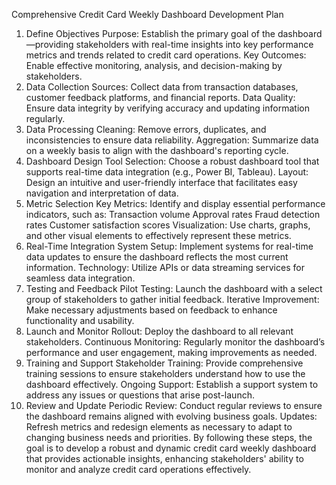 Comprehensive Credit Card Weekly Dashboard Development Plan
1. Define Objectives
Purpose: Establish the primary goal of the dashboard—providing stakeholders with real-time insights into key performance metrics and trends related to credit card operations.
Key Outcomes: Enable effective monitoring, analysis, and decision-making by stakeholders.
2. Data Collection
Sources: Collect data from transaction databases, customer feedback platforms, and financial reports.
Data Quality: Ensure data integrity by verifying accuracy and updating information regularly.
3. Data Processing
Cleaning: Remove errors, duplicates, and inconsistencies to ensure data reliability.
Aggregation: Summarize data on a weekly basis to align with the dashboard's reporting cycle.
4. Dashboard Design
Tool Selection: Choose a robust dashboard tool that supports real-time data integration (e.g., Power BI, Tableau).
Layout: Design an intuitive and user-friendly interface that facilitates easy navigation and interpretation of data.
5. Metric Selection
Key Metrics: Identify and display essential performance indicators, such as:
Transaction volume
Approval rates
Fraud detection rates
Customer satisfaction scores
Visualization: Use charts, graphs, and other visual elements to effectively represent these metrics.
6. Real-Time Integration
System Setup: Implement systems for real-time data updates to ensure the dashboard reflects the most current information.
Technology: Utilize APIs or data streaming services for seamless data integration.
7. Testing and Feedback
Pilot Testing: Launch the dashboard with a select group of stakeholders to gather initial feedback.
Iterative Improvement: Make necessary adjustments based on feedback to enhance functionality and usability.
8. Launch and Monitor
Rollout: Deploy the dashboard to all relevant stakeholders.
Continuous Monitoring: Regularly monitor the dashboard’s performance and user engagement, making improvements as needed.
9. Training and Support
Stakeholder Training: Provide comprehensive training sessions to ensure stakeholders understand how to use the dashboard effectively.
Ongoing Support: Establish a support system to address any issues or questions that arise post-launch.
10. Review and Update
Periodic Review: Conduct regular reviews to ensure the dashboard remains aligned with evolving business goals.
Updates: Refresh metrics and redesign elements as necessary to adapt to changing business needs and priorities.
By following these steps, the goal is to develop a robust and dynamic credit card weekly dashboard that provides actionable insights, enhancing stakeholders' ability to monitor and analyze credit card operations effectively.
